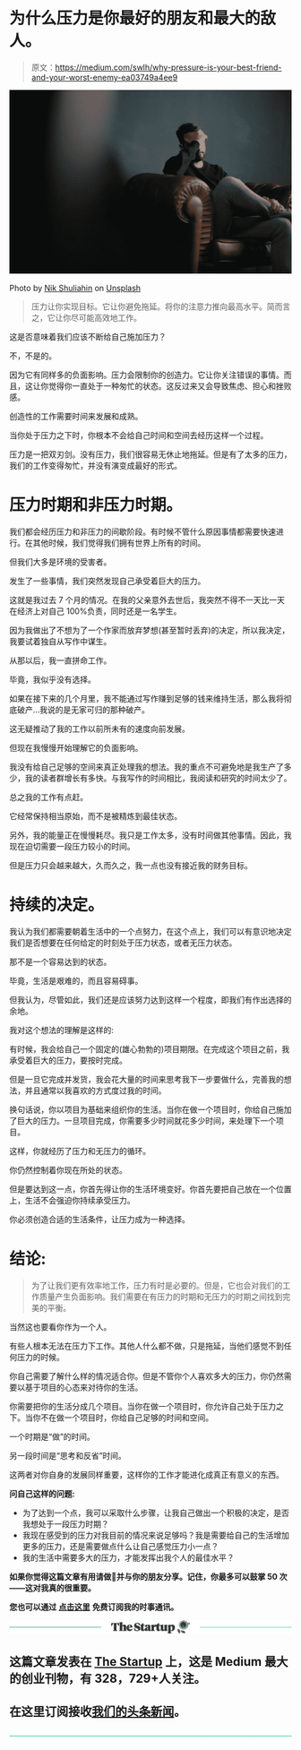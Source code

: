 # 为什么压力是你最好的朋友和最大的敌人。

> 原文：<https://medium.com/swlh/why-pressure-is-your-best-friend-and-your-worst-enemy-ea03749a4ee9>

![](img/41bdf68930fdf9f5be1d925d58e83036.png)

Photo by [Nik Shuliahin](https://unsplash.com/photos/BuNWp1bL0nc?utm_source=unsplash&utm_medium=referral&utm_content=creditCopyText) on [Unsplash](https://unsplash.com/search/photos/pressure?utm_source=unsplash&utm_medium=referral&utm_content=creditCopyText)

> 压力让你实现目标。它让你避免拖延。将你的注意力推向最高水平。简而言之，它让你尽可能高效地工作。

这是否意味着我们应该不断给自己施加压力？

不，不是的。

因为它有同样多的负面影响。压力会限制你的创造力。它让你关注错误的事情。而且，这让你觉得你一直处于一种匆忙的状态。这反过来又会导致焦虑、担心和挫败感。

创造性的工作需要时间来发展和成熟。

当你处于压力之下时，你根本不会给自己时间和空间去经历这样一个过程。

压力是一把双刃剑。没有压力，我们很容易无休止地拖延。但是有了太多的压力，我们的工作变得匆忙，并没有演变成最好的形式。

# 压力时期和非压力时期。

我们都会经历压力和非压力的间歇阶段。有时候不管什么原因事情都需要快速进行。在其他时候，我们觉得我们拥有世界上所有的时间。

但我们大多是环境的受害者。

发生了一些事情，我们突然发现自己承受着巨大的压力。

这就是我过去 7 个月的情况。在我的父亲意外去世后，我突然不得不一天比一天在经济上对自己 100%负责，同时还是一名学生。

因为我做出了不想为了一个作家而放弃梦想(甚至暂时丢弃)的决定，所以我决定，我要试着独自从写作中谋生。

从那以后，我一直拼命工作。

毕竟，我似乎没有选择。

如果在接下来的几个月里，我不能通过写作赚到足够的钱来维持生活，那么我将彻底破产…我说的是无家可归的那种破产。

这无疑推动了我的工作以前所未有的速度向前发展。

但现在我慢慢开始理解它的负面影响。

我没有给自己足够的空间来真正处理我的想法。我的重点不可避免地是我生产了多少，我的读者群增长有多快。与我写作的时间相比，我阅读和研究的时间太少了。

总之我的工作有点赶。

它经常保持相当原始，而不是被精炼到最佳状态。

另外，我的能量正在慢慢耗尽。我只是工作太多，没有时间做其他事情。因此，我现在迫切需要一段压力较小的时间。

但是压力只会越来越大，久而久之，我一点也没有接近我的财务目标。

# 持续的决定。

我认为我们都需要朝着生活中的一个点努力，在这个点上，我们可以有意识地决定我们是否想要在任何给定的时刻处于压力状态，或者无压力状态。

那不是一个容易达到的状态。

毕竟，生活是艰难的，而且容易碍事。

但我认为，尽管如此，我们还是应该努力达到这样一个程度，即我们有作出选择的余地。

我对这个想法的理解是这样的:

有时候，我会给自己一个固定的(雄心勃勃的)项目期限。在完成这个项目之前，我承受着巨大的压力，要按时完成。

但是一旦它完成并发货，我会花大量的时间来思考我下一步要做什么，完善我的想法，并且通常以我喜欢的方式度过我的时间。

换句话说，你以项目为基础来组织你的生活。当你在做一个项目时，你给自己施加了巨大的压力。一旦项目完成，你需要多少时间就花多少时间，来处理下一个项目。

这样，你就经历了压力和无压力的循环。

你仍然控制着你现在所处的状态。

但是要达到这一点，你首先得让你的生活环境变好。你首先要把自己放在一个位置上，生活不会强迫你持续承受压力。

你必须创造合适的生活条件，让压力成为一种选择。

# 结论:

> 为了让我们更有效率地工作，压力有时是必要的。但是，它也会对我们的工作质量产生负面影响。我们需要在有压力的时期和无压力的时期之间找到完美的平衡。

当然这也要看你作为一个人。

有些人根本无法在压力下工作。其他人什么都不做，只是拖延，当他们感觉不到任何压力的时候。

你自己需要了解什么样的情况适合你。但是不管你个人喜欢多大的压力，你仍然需要以基于项目的心态来对待你的生活。

你需要把你的生活分成几个项目。当你在做一个项目时，你允许自己处于压力之下。当你不在做一个项目时，你给自己足够的时间和空间。

一个时期是“做”的时间。

另一段时间是“思考和反省”时间。

这两者对你自身的发展同样重要，这样你的工作才能进化成真正有意义的东西。

**问自己这样的问题:**

*   为了达到一个点，我可以采取什么步骤，让我自己做出一个积极的决定，是否我想处于一段压力时期？
*   我现在感受到的压力对我目前的情况来说足够吗？我是需要给自己的生活增加更多的压力，还是需要做点什么让自己感觉压力小一点？
*   我的生活中需要多大的压力，才能发挥出我个人的最佳水平？

**如果你觉得这篇文章有用请做👏并与你的朋友分享。记住，你最多可以鼓掌 50 次——这对我真的很重要。**

**您也可以通过** [**点击这里**](https://mailchi.mp/b0d1e1fba452/struggle-first-thrive-later) **免费订阅我的时事通讯。**

[![](img/308a8d84fb9b2fab43d66c117fcc4bb4.png)](https://medium.com/swlh)

## 这篇文章发表在 [The Startup](https://medium.com/swlh) 上，这是 Medium 最大的创业刊物，有 328，729+人关注。

## 在这里订阅接收[我们的头条新闻](http://growthsupply.com/the-startup-newsletter/)。

[![](img/b0164736ea17a63403e660de5dedf91a.png)](https://medium.com/swlh)